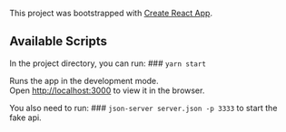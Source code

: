 This project was bootstrapped with [Create React App](https://github.com/facebook/create-react-app).

## Available Scripts

In the project directory, you can run: ### `yarn start`

Runs the app in the development mode.<br />
Open [http://localhost:3000](http://localhost:3000) to view it in the browser.

You also need to run: ### `json-server server.json -p 3333` to start the fake api.
